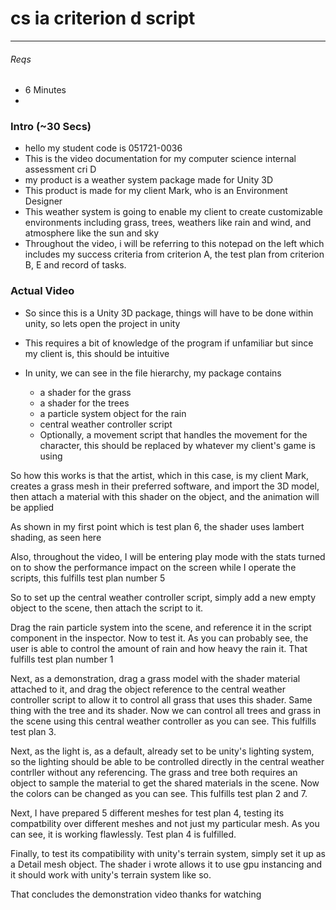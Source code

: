 # cs ia criterion d script
---

###### Reqs
- 6 Minutes
- 

### Intro (~30 Secs)
- hello my student code is 051721-0036
- This is the video documentation for my computer science internal assessment cri D
- my product is a weather system package made for Unity 3D
- This product is made for my client Mark, who is an Environment Designer
- This weather system is going to enable my client to create customizable environments including grass, trees, weathers like rain and wind, and atmosphere like the sun and sky
- Throughout the video, i will be referring to this notepad on the left which includes my success criteria from criterion A, the test plan from criterion B, E and record of tasks.

### Actual Video
- So since this is a Unity 3D package, things will have to be done within unity, so lets open the project in unity
- This requires a bit of knowledge of the program if unfamiliar but since my client is, this should be intuitive

- In unity, we can see in the file hierarchy, my package contains
	- a shader for the grass
	- a shader for the trees
	- a particle system object for the rain
	- central weather controller script
	- Optionally, a movement script that handles the movement for the character, this should be replaced by whatever my client's game is using

So how this works is that the artist, which in this case, is my client Mark, creates a grass mesh in their preferred software, and import the 3D model, then attach a material with this shader on the object, and the animation will be applied

As shown in my first point which is test plan 6, the shader uses lambert shading, as seen here

Also, throughout the video, I will be entering play mode with the stats turned on to show the performance impact on the screen while I operate the scripts, this fulfills test plan number 5

So to set up the central weather controller script, simply add a new empty object to the scene, then attach the script to it.

Drag the rain particle system into the scene, and reference it in the script component in the inspector. Now to test it. As you can probably see, the user is able to control the amount of rain and how heavy the rain it. That fulfills test plan number 1

Next, as a demonstration, drag a grass model with the shader material attached to it, and drag the object reference to the central weather controller script to allow it to control all grass that uses this shader. Same thing with the tree and its shader. Now we can control all trees and grass in the scene using this central weather controller as you can see. This fulfills test plan 3.

Next, as the light is, as a default, already set to be unity's lighting system, so the lighting should be able to be controlled directly in the central weather contrller without any referencing. The grass and tree both requires an object to sample the material to get the shared materials in the scene. Now the colors can be changed as you can see. This fulfills test plan 2 and 7.

Next, I have prepared 5 different meshes for test plan 4, testing its compatbility over different meshes and not just my particular mesh. As you can see, it is working flawlessly. Test plan 4 is fulfilled.

Finally, to test its compatibility with unity's terrain system, simply set it up as a Detail mesh object. The shader i wrote allows it to use gpu instancing and it should work with unity's terrain system like so.

That concludes the demonstration video thanks for watching